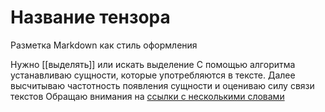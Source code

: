 # Название тензора

Разметка Markdown как стиль оформления

Нужно [[выделять]] или искать выделение
C помощью алгоритма устанавливаю сущности, которые употребляются в тексте.
Далее высчитываю частотность появления сущности и оцениваю силу связи текстов
Обращаю внимания на [ссылки с несколькими словами](https://translate.google.com/?hl=ru)